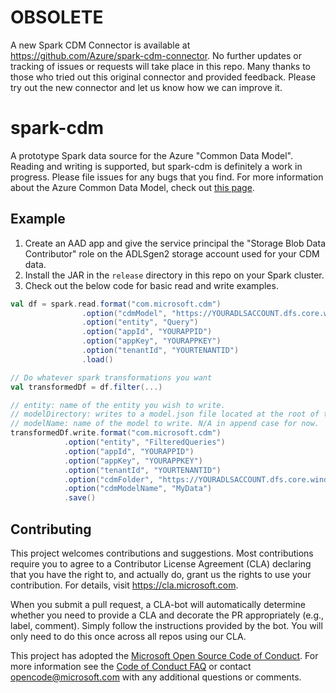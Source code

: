 # OBSOLETE

A new Spark CDM Connector is available at https://github.com/Azure/spark-cdm-connector.  No further updates or tracking of issues or requests will take place in this repo.  Many thanks to those who tried out this original connector and provided feedback.  Please try out the new connector and let us know how we can improve it. 


# spark-cdm

A prototype Spark data source for the Azure "Common Data Model". Reading and writing is supported, but spark-cdm is definitely a work in progress. Please file issues for any bugs that you find. For more information about the Azure Common Data Model, check out [this page](https://docs.microsoft.com/en-us/common-data-model/data-lake). <br>

## Example

1. Create an AAD app and give the service principal the "Storage Blob Data Contributor" role on the ADLSgen2 storage account used for your CDM data.
2. Install the JAR in the `release` directory in this repo on your Spark cluster.
3. Check out the below code for basic read and write examples.

```scala
val df = spark.read.format("com.microsoft.cdm")
                .option("cdmModel", "https://YOURADLSACCOUNT.dfs.core.windows.net/FILESYSTEM/path/to/model.json")
                .option("entity", "Query")
                .option("appId", "YOURAPPID")
                .option("appKey", "YOURAPPKEY")
                .option("tenantId", "YOURTENANTID")
                .load()

// Do whatever spark transformations you want
val transformedDf = df.filter(...)

// entity: name of the entity you wish to write.
// modelDirectory: writes to a model.json file located at the root of this directory. note: if there is already a model.json in this directory, we will append an entity to it
// modelName: name of the model to write. N/A in append case for now.
transformedDf.write.format("com.microsoft.cdm")
            .option("entity", "FilteredQueries")
            .option("appId", "YOURAPPID")
            .option("appKey", "YOURAPPKEY")
            .option("tenantId", "YOURTENANTID")
            .option("cdmFolder", "https://YOURADLSACCOUNT.dfs.core.windows.net/FILESYSTEM/path/to/output/directory/")
            .option("cdmModelName", "MyData")
            .save()
```

## Contributing

This project welcomes contributions and suggestions.  Most contributions require you to agree to a
Contributor License Agreement (CLA) declaring that you have the right to, and actually do, grant us
the rights to use your contribution. For details, visit https://cla.microsoft.com.

When you submit a pull request, a CLA-bot will automatically determine whether you need to provide
a CLA and decorate the PR appropriately (e.g., label, comment). Simply follow the instructions
provided by the bot. You will only need to do this once across all repos using our CLA.

This project has adopted the [Microsoft Open Source Code of Conduct](https://opensource.microsoft.com/codeofconduct/).
For more information see the [Code of Conduct FAQ](https://opensource.microsoft.com/codeofconduct/faq/) or
contact [opencode@microsoft.com](mailto:opencode@microsoft.com) with any additional questions or comments.
